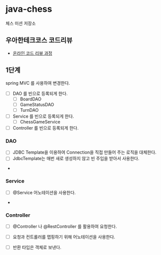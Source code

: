 # java-chess

체스 미션 저장소

## 우아한테크코스 코드리뷰

- [온라인 코드 리뷰 과정](https://github.com/woowacourse/woowacourse-docs/blob/master/maincourse/README.md)

## 1단계

spring MVC 를 사용하여 변경한다.

- [ ] DAO 를 빈으로 등록되게 한다.
  - [ ] BoardDAO
  - [ ] GameStatusDAO
  - [ ] TurnDAO
- [ ] Service 를 빈으로 등록되게 한다.
  - [ ] ChessGameService
- [ ] Controller 를 빈으로 등록되게 한다.

### DAO
- [ ] JDBC Template을 이용하여 Connection을 직접 만들어 주는 로직을 대체한다.
- [ ] JdbcTemplate는 매번 새로 생성하지 않고 빈 주입을 받아서 사용한다.
- 
### Service
- [ ] @Service 어노테이션을 사용한다.
- 
### Controller
- [ ] @Controller 나 @RestController 를 활용하여 요청한다.
- [ ] 요청과 컨트롤러를 맵핑하기 위해 어노테이션을 사용한다. 
- [ ] 반환 타입은 객체로 보낸다. 




